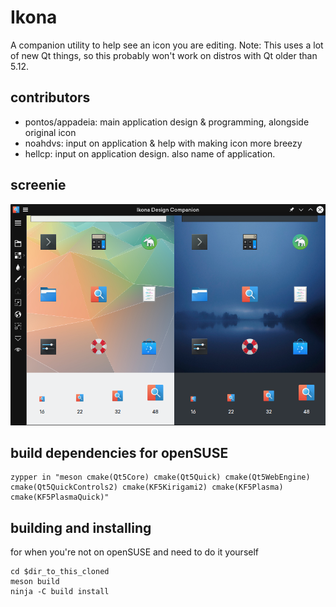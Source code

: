 # Ikona
A companion utility to help see an icon you are editing. Note: This uses a lot of new Qt things, so this probably won't work on distros with Qt older than 5.12.

## contributors 
- pontos/appadeia: main application design & programming, alongside original icon
- noahdvs: input on application & help with making icon more breezy
- hellcp: input on application design. also name of application.

## screenie
![a screenshot of the icon previewer. probably not of much use to you if you're blind and need this.](https://github.com/Appadeia/ikona/raw/master/screen.png)

## build dependencies for openSUSE

```
zypper in "meson cmake(Qt5Core) cmake(Qt5Quick) cmake(Qt5WebEngine) cmake(Qt5QuickControls2) cmake(KF5Kirigami2) cmake(KF5Plasma) cmake(KF5PlasmaQuick)"
```

## building and installing
for when you're not on openSUSE and need to do it yourself

```
cd $dir_to_this_cloned
meson build
ninja -C build install
```
